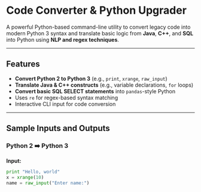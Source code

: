 #  Code Converter & Python Upgrader

A powerful Python-based command-line utility to convert legacy code into modern Python 3 syntax and translate basic logic from **Java**, **C++**, and **SQL** into Python using **NLP and regex techniques**.

---

##  Features

-  **Convert Python 2 to Python 3** (e.g., `print`, `xrange`, `raw_input`)
-  **Translate Java & C++ constructs** (e.g., variable declarations, `for` loops)
-  **Convert basic SQL SELECT statements** into `pandas`-style Python
-  Uses `re` for regex-based syntax matching
-  Interactive CLI input for code conversion

---

##  Sample Inputs and Outputs

### Python 2 ➡️ Python 3
**Input:**
```python
print "Hello, world"
x = xrange(10)
name = raw_input("Enter name:")
